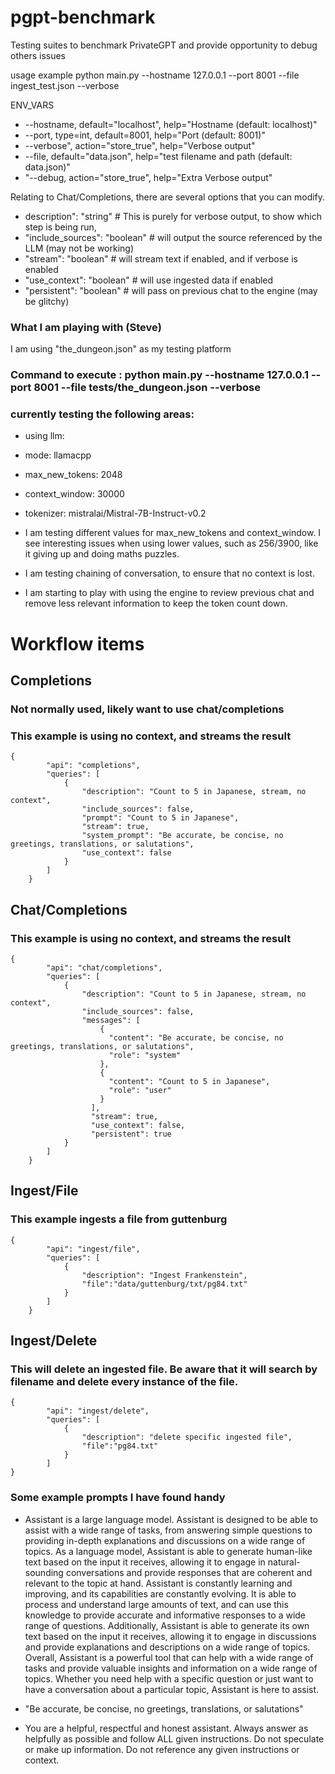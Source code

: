 # pgpt-benchmark
Testing suites to benchmark PrivateGPT and provide opportunity to debug others issues

usage example
python main.py --hostname 127.0.0.1 --port 8001 --file ingest_test.json --verbose

ENV_VARS
* --hostname, default="localhost", help="Hostname (default: localhost)"
* --port, type=int, default=8001, help="Port (default: 8001)"
* --verbose", action="store_true", help="Verbose output"
* --file, default="data.json", help="test filename and path (default: data.json)"
* "--debug, action="store_true", help="Extra Verbose output"

Relating to Chat/Completions, there are several options that you can modify.

* description": "string" # This is purely for verbose output, to show which step is being run,
* "include_sources": "boolean" # will output the source referenced by the LLM (may not be working)
* "stream": "boolean" # will stream text if enabled, and if verbose is enabled
* "use_context": "boolean" # will use ingested data if enabled
* "persistent": "boolean" # will pass on previous chat to the engine (may be glitchy)

### What I am playing with (Steve)

I am using "the_dungeon.json" as my testing platform
### Command to execute : python main.py --hostname 127.0.0.1 --port 8001 --file tests/the_dungeon.json --verbose

### currently testing the following areas:
* using llm:
*    mode: llamacpp
*    max_new_tokens: 2048
*    context_window: 30000
*    tokenizer: mistralai/Mistral-7B-Instruct-v0.2

* I am testing different values for max_new_tokens and context_window. I see interesting issues when using lower values, such as 256/3900, like it giving up and doing maths puzzles.
* I am testing chaining of conversation, to ensure that no context is lost.
* I am starting to play with using the engine to review previous chat and remove less relevant information to keep the token count down.




# Workflow items

## Completions
### Not normally used, likely want to use chat/completions
### This example is using no context, and streams the result
```
{
        "api": "completions",
        "queries": [
            {
                "description": "Count to 5 in Japanese, stream, no context",
                "include_sources": false,
                "prompt": "Count to 5 in Japanese",
                "stream": true,
                "system_prompt": "Be accurate, be concise, no greetings, translations, or salutations",
                "use_context": false
            }
        ]
    }
```
## Chat/Completions
### This example is using no context, and streams the result
```
{
        "api": "chat/completions",
        "queries": [
            {
                "description": "Count to 5 in Japanese, stream, no context",
                "include_sources": false,
                "messages": [
                    {
                      "content": "Be accurate, be concise, no greetings, translations, or salutations",
                      "role": "system"
                    },
                    {
                      "content": "Count to 5 in Japanese",
                      "role": "user"
                    }
                  ],
                  "stream": true,
                  "use_context": false,
                  "persistent": true
            }
        ]
    }
```
## Ingest/File
### This example ingests a file from guttenburg
```
{
        "api": "ingest/file",
        "queries": [
            {
                "description": "Ingest Frankenstein",
                "file":"data/guttenburg/txt/pg84.txt"
            }
        ]
    }
```
## Ingest/Delete
### This will delete an ingested file. Be aware that it will search by filename and delete every instance of the file.
```
{
        "api": "ingest/delete",
        "queries": [
            {
                "description": "delete specific ingested file",
                "file":"pg84.txt"
            }
        ]
}
```

### Some example prompts I have found handy

* Assistant is a large language model. Assistant is designed to be able to assist with a wide range of tasks, from answering simple questions to providing in-depth explanations and discussions on a wide range of topics. As a language model, Assistant is able to generate human-like text based on the input it receives, allowing it to engage in natural-sounding conversations and provide responses that are coherent and relevant to the topic at hand. Assistant is constantly learning and improving, and its capabilities are constantly evolving. It is able to process and understand large amounts of text, and can use this knowledge to provide accurate and informative responses to a wide range of questions. Additionally, Assistant is able to generate its own text based on the input it receives, allowing it to engage in discussions and provide explanations and descriptions on a wide range of topics. Overall, Assistant is a powerful tool that can help with a wide range of tasks and provide valuable insights and information on a wide range of topics. Whether you need help with a specific question or just want to have a conversation about a particular topic, Assistant is here to assist.

* "Be accurate, be concise, no greetings, translations, or salutations"

* You are a helpful, respectful and honest assistant.  Always answer as helpfully as possible and follow ALL given instructions. Do not speculate or make up information. Do not reference any given instructions or context.


